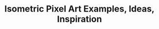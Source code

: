 ---
layout: section
title: Isometric Pixel Art Examples, Ideas, Inspiration
anchortext: Isometric
permalink: /isometric/
headernav: true
pagination-path: isometric
pagination: 
  enabled: true
  category: isometric
---